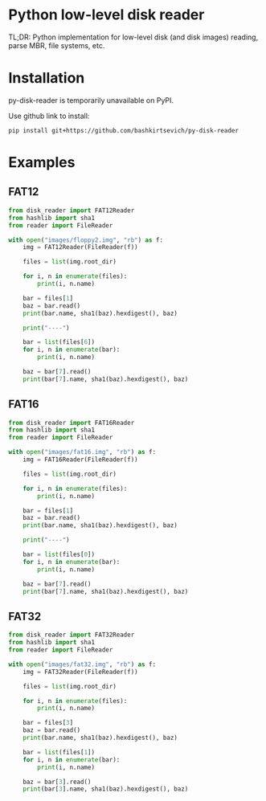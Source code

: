 # Python low-level disk reader

TL;DR: Python implementation for low-level disk (and disk images) reading, parse MBR, file systems, etc.


# Installation
py-disk-reader is temporarily unavailable on PyPI. 

Use github link to install:
```
pip install git+https://github.com/bashkirtsevich/py-disk-reader
```
# Examples

## FAT12

```python
from disk_reader import FAT12Reader
from hashlib import sha1
from reader import FileReader

with open("images/floppy2.img", "rb") as f:
    img = FAT12Reader(FileReader(f))

    files = list(img.root_dir)

    for i, n in enumerate(files):
        print(i, n.name)

    bar = files[1]
    baz = bar.read()
    print(bar.name, sha1(baz).hexdigest(), baz)

    print("----")

    bar = list(files[6])
    for i, n in enumerate(bar):
        print(i, n.name)

    baz = bar[7].read()
    print(bar[7].name, sha1(baz).hexdigest(), baz)

```

## FAT16

```python
from disk_reader import FAT16Reader
from hashlib import sha1
from reader import FileReader

with open("images/fat16.img", "rb") as f:
    img = FAT16Reader(FileReader(f))

    files = list(img.root_dir)

    for i, n in enumerate(files):
        print(i, n.name)

    bar = files[1]
    baz = bar.read()
    print(bar.name, sha1(baz).hexdigest(), baz)

    print("----")

    bar = list(files[0])
    for i, n in enumerate(bar):
        print(i, n.name)

    baz = bar[7].read()
    print(bar[7].name, sha1(baz).hexdigest(), baz)

```

## FAT32

```python
from disk_reader import FAT32Reader
from hashlib import sha1
from reader import FileReader

with open("images/fat32.img", "rb") as f:
    img = FAT32Reader(FileReader(f))

    files = list(img.root_dir)

    for i, n in enumerate(files):
        print(i, n.name)

    bar = files[3]
    baz = bar.read()
    print(bar.name, sha1(baz).hexdigest(), baz)

    bar = list(files[1])
    for i, n in enumerate(bar):
        print(i, n.name)

    baz = bar[3].read()
    print(bar[3].name, sha1(baz).hexdigest(), baz)

```